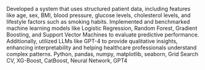Developed a system that uses structured patient data, including features like age, sex, BMI, blood pressure, glucose
levels, cholesterol levels, and lifestyle factors such as smoking habits. Implemented and benchmarked machine learning
models like Logistic Regression, Random Forest, Gradient Boosting, and Support Vector Machines to evaluate predictive
performance. Additionally, utilized LLMs like GPT-4 to provide qualitative insights, enhancing interpretability and
helping healthcare professionals understand complex patterns.
Python, pandas, numpy, matplotlib, seaborn, Grid Search CV, XG-Boost, CatBoost, Neural Network, GPT4
